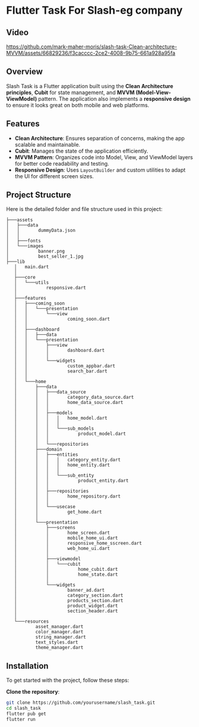 # Flutter Task For Slash-eg company


## Video
https://github.com/mark-maher-moris/slash-task-Clean-architecture-MVVM/assets/66829236/f3cacccc-2ce2-4008-9b75-661a928a95fa

## Overview

Slash Task is a Flutter application built using the **Clean Architecture principles**, **Cubit** for state management, and **MVVM (Model-View-ViewModel)** pattern. The application also implements a **responsive design** to ensure it looks great on both mobile and web platforms.

## Features

- **Clean Architecture**: Ensures separation of concerns, making the app scalable and maintainable.
- **Cubit**: Manages the state of the application efficiently.
- **MVVM Pattern**: Organizes code into Model, View, and ViewModel layers for better code readability and testing.
- **Responsive Design**: Uses `LayoutBuilder` and custom utilities to adapt the UI for different screen sizes.

## Project Structure

Here is the detailed folder and file structure used in this project:
 ```
├───assets
│   ├───data
│   │       dummyData.json
│   │
│   ├───fonts
│   └───images
│           banner.png
│           best_seller_1.jpg
├───lib
    │   main.dart
    │
    ├───core
    │   └───utils
    │           responsive.dart
    │
    ├───features
    │   ├───coming_soon
    │   │   └───presentation
    │   │       └───view
    │   │               coming_soon.dart
    │   │
    │   ├───dashboard
    │   │   ├───data
    │   │   └───presentation
    │   │       ├───view
    │   │       │       dashboard.dart
    │   │       │
    │   │       └───widgets
    │   │               custom_appbar.dart
    │   │               search_bar.dart
    │   │
    │   └───home
    │       ├───data
    │       │   ├───data_source
    │       │   │       category_data_source.dart
    │       │   │       home_data_source.dart
    │       │   │
    │       │   ├───models
    │       │   │   │   home_model.dart
    │       │   │   │
    │       │   │   └───sub_models
    │       │   │           product_model.dart
    │       │   │
    │       │   └───repositories
    │       ├───domain
    │       │   ├───entities
    │       │   │   │   category_entity.dart
    │       │   │   │   home_entity.dart
    │       │   │   │
    │       │   │   └───sub_entity
    │       │   │           product_entity.dart
    │       │   │
    │       │   ├───repositories
    │       │   │       home_repository.dart
    │       │   │
    │       │   └───usecase
    │       │           get_home.dart
    │       │
    │       └───presentation
    │           ├───screens
    │           │       home_screen.dart
    │           │       mobile_home_ui.dart
    │           │       responsive_home_sscreen.dart
    │           │       web_home_ui.dart
    │           │       
    │           ├───viewmodel
    │           │   └───cubit
    │           │           home_cubit.dart
    │           │           home_state.dart
    │           │
    │           └───widgets
    │                   banner_ad.dart
    │                   category_section.dart
    │                   products_section.dart
    │                   product_widget.dart
    │                   section_header.dart
    │
    └───resources
            asset_manager.dart
            color_manager.dart
            string_manager.dart
            text_styles.dart
            theme_manager.dart

```


## Installation

To get started with the project, follow these steps:

**Clone the repository**:
   ```sh
   git clone https://github.com/yourusername/slash_task.git
   cd slash_task
   flutter pub get
   flutter run

   ```

